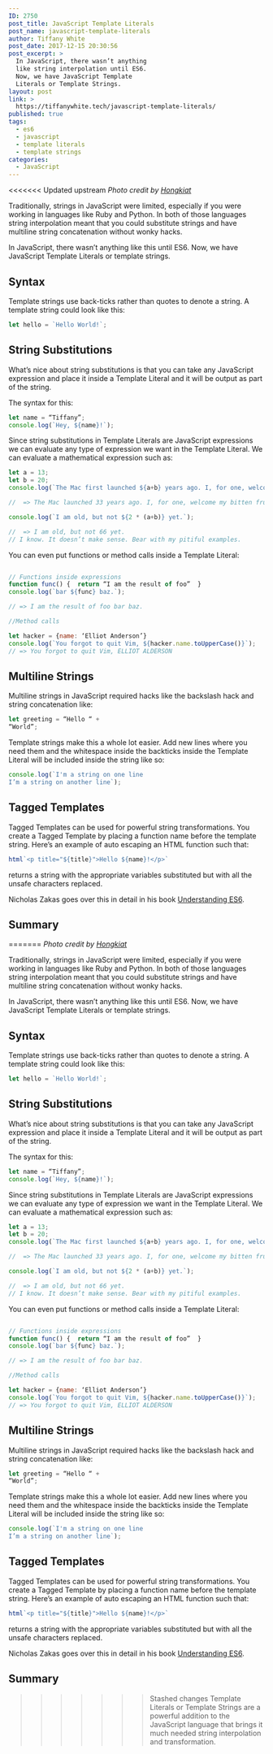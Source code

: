 ```yaml
---
ID: 2750
post_title: JavaScript Template Literals
post_name: javascript-template-literals
author: Tiffany White
post_date: 2017-12-15 20:30:56
post_excerpt: >
  In JavaScript, there wasn’t anything
  like string interpolation until ES6.
  Now, we have JavaScript Template
  Literals or Template Strings.
layout: post
link: >
  https://tiffanywhite.tech/javascript-template-literals/
published: true
tags:
  - es6
  - javascript
  - template literals
  - template strings
categories:
  - JavaScript
---
```

<<<<<<< Updated upstream
*Photo credit by [Hongkiat](https://www.hongkiat.com/blog/ecmascript-6-template-literals/)*

Traditionally, strings in JavaScript were limited, especially if you were working in languages like Ruby and Python. In both of those languages string interpolation meant that you could substitute strings and have multiline string concatenation without wonky hacks.

In JavaScript, there wasn’t anything like this until ES6. Now, we have JavaScript Template Literals or template strings. 

## Syntax
Template strings use back-ticks rather than quotes to denote a string. A template string could look like this:
```javascript
let hello = `Hello World!`;
```

## String Substitutions
What’s nice about string substitutions is that you can take any JavaScript expression and place it inside a Template Literal and it will be output as part of the string.

The syntax for this:

```javascript
let name = “Tiffany”;
console.log(`Hey, ${name}!`);
```

Since string substitutions in Template Literals are JavaScript expressions we can evaluate any type of expression we want in the Template Literal. We can evaluate a mathematical expression such as:

```javascript
let a = 13;
let b = 20;
console.log(`The Mac first launched ${a+b} years ago. I, for one, welcome my bitten fruit overlord.`);

//  => The Mac launched 33 years ago. I, for one, welcome my bitten fruit overlord.

console.log(`I am old, but not ${2 * (a+b)} yet.`);

//  => I am old, but not 66 yet.
// I know. It doesn’t make sense. Bear with my pitiful examples.
```

You can even put functions or method calls inside a Template Literal:

```javascript

// Functions inside expressions
function func() {  return “I am the result of foo”  }
console.log(`bar ${func} baz.`);

// => I am the result of foo bar baz.

//Method calls

let hacker = {name: ‘Elliot Anderson’}
console.log(`You forgot to quit Vim, ${hacker.name.toUpperCase()}`);
// => You forgot to quit Vim, ELLIOT ALDERSON
```

## Multiline Strings
Multiline strings in JavaScript required hacks like the backslash hack and string concatenation like:

```javascript
let greeting = “Hello “ +
“World”;
```

Template strings make this a whole lot easier. Add new lines where you need them and the whitespace inside the backticks inside the Template Literal will be included inside the string like so:

```javascript
console.log(`I'm a string on one line
I’m a string on another line`);
```

## Tagged Templates
Tagged Templates can be used for powerful string transformations. You create a Tagged Template by placing a function name before the template string. Here’s an example of auto escaping an HTML function such that:

```javascript
html`<p title="${title}">Hello ${name}!</p>`
```

returns a string with the appropriate variables substituted but with all the unsafe characters replaced.

Nicholas Zakas goes over this in detail in his book [Understanding ES6](https://leanpub.com/understandinges6/read#leanpub-auto-multiline-strings).

## Summary
=======
*Photo credit by [Hongkiat](https://www.hongkiat.com/blog/ecmascript-6-template-literals/)*

Traditionally, strings in JavaScript were limited, especially if you were working in languages like Ruby and Python. In both of those languages string interpolation meant that you could substitute strings and have multiline string concatenation without wonky hacks.

In JavaScript, there wasn’t anything like this until ES6. Now, we have JavaScript Template Literals or template strings. 

## Syntax
Template strings use back-ticks rather than quotes to denote a string. A template string could look like this:
```javascript
let hello = `Hello World!`;
```

## String Substitutions
What’s nice about string substitutions is that you can take any JavaScript expression and place it inside a Template Literal and it will be output as part of the string.

The syntax for this:

```javascript
let name = “Tiffany”;
console.log(`Hey, ${name}!`);
```

Since string substitutions in Template Literals are JavaScript expressions we can evaluate any type of expression we want in the Template Literal. We can evaluate a mathematical expression such as:

```javascript
let a = 13;
let b = 20;
console.log(`The Mac first launched ${a+b} years ago. I, for one, welcome my bitten fruit overlord.`);

//  => The Mac launched 33 years ago. I, for one, welcome my bitten fruit overlord.

console.log(`I am old, but not ${2 * (a+b)} yet.`);

//  => I am old, but not 66 yet.
// I know. It doesn’t make sense. Bear with my pitiful examples.
```

You can even put functions or method calls inside a Template Literal:

```javascript

// Functions inside expressions
function func() {  return “I am the result of foo”  }
console.log(`bar ${func} baz.`);

// => I am the result of foo bar baz.

//Method calls

let hacker = {name: ‘Elliot Anderson’}
console.log(`You forgot to quit Vim, ${hacker.name.toUpperCase()}`);
// => You forgot to quit Vim, ELLIOT ALDERSON
```

## Multiline Strings
Multiline strings in JavaScript required hacks like the backslash hack and string concatenation like:

```javascript
let greeting = “Hello “ +
“World”;
```

Template strings make this a whole lot easier. Add new lines where you need them and the whitespace inside the backticks inside the Template Literal will be included inside the string like so:

```javascript
console.log(`I'm a string on one line
I’m a string on another line`);
```

## Tagged Templates
Tagged Templates can be used for powerful string transformations. You create a Tagged Template by placing a function name before the template string. Here’s an example of auto escaping an HTML function such that:

```javascript
html`<p title="${title}">Hello ${name}!</p>`
```

returns a string with the appropriate variables substituted but with all the unsafe characters replaced.

Nicholas Zakas goes over this in detail in his book [Understanding ES6](https://leanpub.com/understandinges6/read#leanpub-auto-multiline-strings).

## Summary
>>>>>>> Stashed changes
Template Literals or Template Strings are a powerful addition to the JavaScript language that brings it much needed string interpolation and transformation.